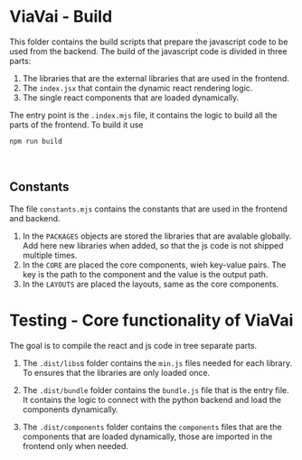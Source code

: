 # ViaVai - Build

This folder contains the build scripts that prepare the javascript code to be used from the backend.
The build of the javascript code is divided in three parts:
1. The libraries that are the external libraries that are used in the frontend.
2. The `index.jsx` that contain the dynamic react rendering logic.
3. The single react components that are loaded dynamically.

The entry point is the `.index.mjs` file, it contains the logic to build all the parts of the frontend. To build it use
```bash
npm run build
```


<br />

## Constants
The file `constants.mjs` contains the constants that are used in the frontend and backend. 
1. In the `PACKAGES` objects are stored the libraries that are avalable globally. Add here new libraries when added, so that the js code is not shipped multiple times.
2. In the `CORE` are placed the core components, wieh key-value pairs. The key is the path to the component and the value is the output path.
3. In the `LAYOUTS` are placed the layouts, same as the core components.


# Testing - Core functionality of ViaVai

The goal is to compile the react and js code in tree separate parts.
1. The `.dist/libs`s folder contains the `min.js` files needed for each library.
   To ensures that the libraries are only loaded once.

2. The `.dist/bundle` folder contains the `bundle.js` file that is the entry file. It contains the logic to connect with the python backend and load the components dynamically.

3. The `.dist/components` folder contains the `components` files that are the components that are loaded dynamically, those are imported in the frontend only when needed.
